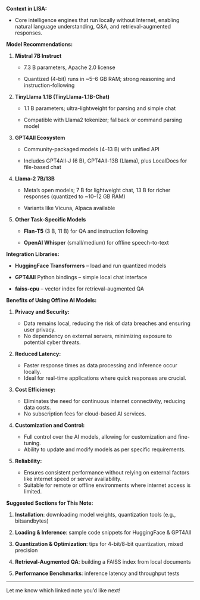 **Context in LISA:**

- Core intelligence engines that run locally without Internet, enabling natural language understanding, Q&A, and retrieval-augmented responses.

**Model Recommendations:**

1. **Mistral 7B Instruct**
    
    - 7.3 B parameters, Apache 2.0 license
        
    - Quantized (4-bit) runs in ~5–6 GB RAM; strong reasoning and instruction-following
        
2. **TinyLlama 1.1B (TinyLlama-1.1B-Chat)**
    
    - 1.1 B parameters; ultra-lightweight for parsing and simple chat
        
    - Compatible with Llama2 tokenizer; fallback or command parsing model
        
3. **GPT4All Ecosystem**
    
    - Community-packaged models (4–13 B) with unified API
        
    - Includes GPT4All-J (6 B), GPT4All-13B (Llama), plus LocalDocs for file-based chat
        
4. **Llama-2 7B/13B**
    
    - Meta’s open models; 7 B for lightweight chat, 13 B for richer responses (quantized to ~10–12 GB RAM)
        
    - Variants like Vicuna, Alpaca available
        
5. **Other Task-Specific Models**
    
    - **Flan-T5** (3 B, 11 B) for QA and instruction following
        
    - **OpenAI Whisper** (small/medium) for offline speech-to-text
        

**Integration Libraries:**

- **HuggingFace Transformers** – load and run quantized models
    
- **GPT4All** Python bindings – simple local chat interface
    
- **faiss-cpu** – vector index for retrieval-augmented QA
    

**Benefits of Using Offline AI Models:**

1. **Privacy and Security:**
   - Data remains local, reducing the risk of data breaches and ensuring user privacy.
   - No dependency on external servers, minimizing exposure to potential cyber threats.

2. **Reduced Latency:**
   - Faster response times as data processing and inference occur locally.
   - Ideal for real-time applications where quick responses are crucial.

3. **Cost Efficiency:**
   - Eliminates the need for continuous internet connectivity, reducing data costs.
   - No subscription fees for cloud-based AI services.

4. **Customization and Control:**
   - Full control over the AI models, allowing for customization and fine-tuning.
   - Ability to update and modify models as per specific requirements.

5. **Reliability:**
   - Ensures consistent performance without relying on external factors like internet speed or server availability.
   - Suitable for remote or offline environments where internet access is limited.

**Suggested Sections for This Note:**

1. **Installation**: downloading model weights, quantization tools (e.g., bitsandbytes)
    
2. **Loading & Inference**: sample code snippets for HuggingFace & GPT4All
    
3. **Quantization & Optimization**: tips for 4-bit/8-bit quantization, mixed precision
    
4. **Retrieval-Augmented QA**: building a FAISS index from local documents
    
5. **Performance Benchmarks**: inference latency and throughput tests
    

---

Let me know which linked note you’d like next!
